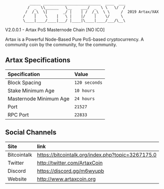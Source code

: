                _____ __________________________  ____  ___
              /  _  \\______   \__    ___/  _  \ \   \/  /
             /  /_\  \|       _/ |    | /  /_\  \ \     /  2019 Artax/XAX
            /    |    \    |   \ |    |/    |    \/     \ 
            \____|____/____|___/ |____|\____|____/___/\__\


V2.0.0.1 - Artax PoS Masternode Chain [NO ICO]

Artax is a Powerful Node-Based Pure PoS-based cryptocurrency. A community coin by the community, for the community.



## Artax Specifications

| Specification | Value |
|:-----------|:-----------|
| Block Spacing | `120 seconds` |
| Stake Minimum Age | `10 hours` |
| Masternode Minimum Age | `24 hours` |
| Port | `21527` |
| RPC Port | `22833` |


## Social Channels

| Site | link |
|:-----------|:-----------|
| Bitcointalk | https://bitcointalk.org/index.php?topic=3267175.0 |
| Twitter | http://twitter.com/ArtaxCoin |
| Discord | https://discord.gg/m6wyupb |
| Website | http://www.artaxcoin.org |

